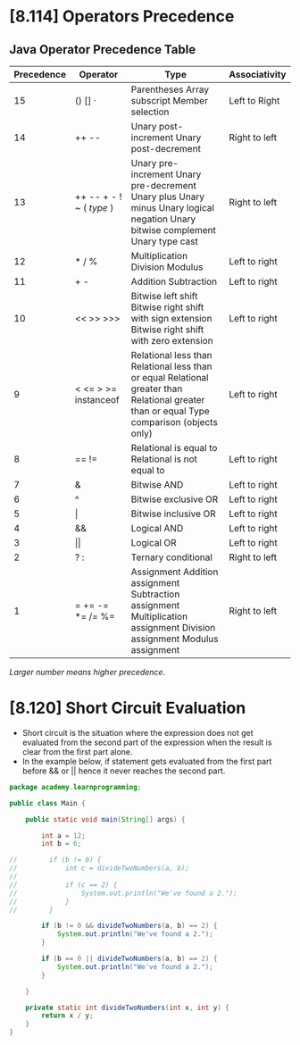 # [8.114] Operators Precedence

## Java Operator Precedence Table

| Precedence | Operator                 | Type                                                         | Associativity |
| ---------- | ------------------------ | ------------------------------------------------------------ | ------------- |
| 15         | () [] ·                  | Parentheses Array subscript Member selection                 | Left to Right |
| 14         | ++ --                    | Unary post-increment Unary post-decrement                    | Right to left |
| 13         | ++ -- + - ! ~ ( *type* ) | Unary pre-increment Unary pre-decrement Unary plus Unary minus Unary logical negation Unary bitwise complement Unary type cast | Right to left |
| 12         | * / %                    | Multiplication Division Modulus                              | Left to right |
| 11         | + -                      | Addition Subtraction                                         | Left to right |
| 10         | << >> >>>                | Bitwise left shift Bitwise right shift with sign extension Bitwise right shift with zero extension | Left to right |
| 9          | < <= > >= instanceof     | Relational less than Relational less than or equal Relational greater than Relational greater than or equal Type comparison (objects only) | Left to right |
| 8          | == !=                    | Relational is equal to Relational is not equal to            | Left to right |
| 7          | &                        | Bitwise AND                                                  | Left to right |
| 6          | ^                        | Bitwise exclusive OR                                         | Left to right |
| 5          | \|                       | Bitwise inclusive OR                                         | Left to right |
| 4          | &&                       | Logical AND                                                  | Left to right |
| 3          | \|\|                     | Logical OR                                                   | Left to right |
| 2          | ? :                      | Ternary conditional                                          | Right to left |
| 1          | = += -= *= /= %=         | Assignment Addition assignment Subtraction assignment Multiplication assignment Division assignment Modulus assignment | Right to left |

*Larger number means higher precedence*.

# [8.120] Short Circuit Evaluation

* Short circuit is the situation where the expression does not get evaluated from the second part of the expression when the result is clear from the first part alone.
* In the example below, if statement gets evaluated from the first part before && or || hence it never reaches the second part.

```java
package academy.learnprogramming;

public class Main {

    public static void main(String[] args) {

        int a = 12;
        int b = 6;

//        if (b != 0) {
//            int c = divideTwoNumbers(a, b);
//
//            if (c == 2) {
//                System.out.println("We've found a 2.");
//            }
//        }

        if (b != 0 && divideTwoNumbers(a, b) == 2) {
            System.out.println("We've found a 2.");
        }

        if (b == 0 || divideTwoNumbers(a, b) == 2) {
            System.out.println("We've found a 2.");
        }

    }

    private static int divideTwoNumbers(int x, int y) {
        return x / y;
    }
}
```

